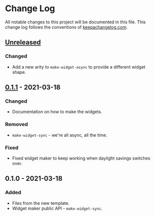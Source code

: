 # Change Log
All notable changes to this project will be documented in this file. This change log follows the conventions of [keepachangelog.com](http://keepachangelog.com/).

## [Unreleased]
### Changed
- Add a new arity to `make-widget-async` to provide a different widget shape.

## [0.1.1] - 2021-03-18
### Changed
- Documentation on how to make the widgets.

### Removed
- `make-widget-sync` - we're all async, all the time.

### Fixed
- Fixed widget maker to keep working when daylight savings switches over.

## 0.1.0 - 2021-03-18
### Added
- Files from the new template.
- Widget maker public API - `make-widget-sync`.

[Unreleased]: https://github.com/your-name/skattelisten-csv-parser/compare/0.1.1...HEAD
[0.1.1]: https://github.com/your-name/skattelisten-csv-parser/compare/0.1.0...0.1.1
